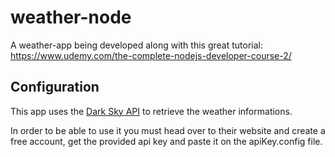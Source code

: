 # weather-node
A weather-app being developed along with this great tutorial: https://www.udemy.com/the-complete-nodejs-developer-course-2/

## Configuration

This app uses the [Dark Sky API](https://darksky.net/dev/account) to retrieve the weather informations. 

In order to be able to use it you must head over to their website and create a free account, get the provided api key and paste it on the apiKey.config file.